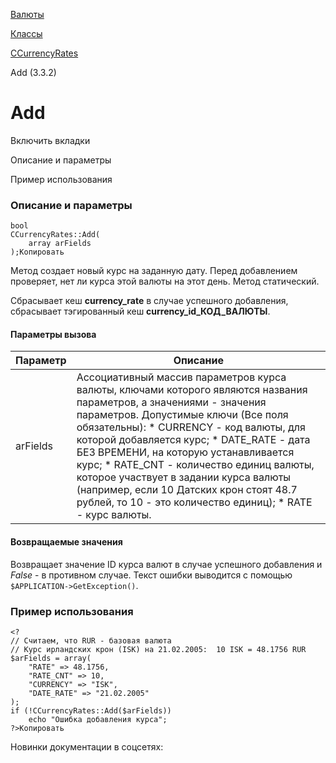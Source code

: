 [Валюты](/api_help/currency/index.php)

[Классы](/api_help/currency/developer/index.php)

[CCurrencyRates](/api_help/currency/developer/ccurrencyrates/index.php)

Add (3.3.2)

Add
===

Включить вкладки

Описание и параметры

Пример использования

### Описание и параметры

```
bool
CCurrencyRates::Add(
	array arFields
);Копировать
```

Метод создает новый курс на заданную дату. Перед добавлением проверяет, нет ли курса этой валюты на этот день. Метод статический.

Сбрасывает кеш **currency\_rate** в случае успешного добавления, сбрасывает тэгированный кеш **currency\_id\_КОД\_ВАЛЮТЫ**.

#### Параметры вызова

| Параметр | Описание |
| --- | --- |
| arFields | Ассоциативный массив параметров курса валюты, ключами которого являются названия параметров, а значениями - значения параметров.  Допустимые ключи (Все поля обязательны):   * CURRENCY - код валюты, для которой добавляется курс; * DATE\_RATE - дата БЕЗ ВРЕМЕНИ, на которую устанавливается курс; * RATE\_CNT - количество единиц валюты, которое участвует в задании курса валюты (например, если 10 Датских крон стоят 48.7 рублей, то 10 - это количество единиц); * RATE - курс валюты. |

#### Возвращаемые значения

Возвращает значение ID курса валют в случае успешного добавления и *False* - в противном случае. Текст ошибки выводится с помощью `$APPLICATION->GetException()`.

### Пример использования

```
<?
// Считаем, что RUR - базовая валюта
// Курс ирландских крон (ISK) на 21.02.2005:  10 ISK = 48.1756 RUR
$arFields = array(
	"RATE" => 48.1756,
	"RATE_CNT" => 10,
	"CURRENCY" => "ISK",
	"DATE_RATE" => "21.02.2005"
);
if (!CCurrencyRates::Add($arFields))
	echo "Ошибка добавления курса";
?>Копировать
```

Новинки документации в соцсетях: